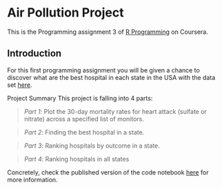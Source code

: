 # Air Pollution Project
This is the Programming assignment 3 of [R Programming](https://www.coursera.org/learn/r-programming) on Coursera.

## Introduction
For this first programming assignment you will be given a chance to discover what are the best hospital in each state in the USA with the data set [here](https://d396qusza40orc.cloudfront.net/rprog%2Fdata%2FProgAssignment3-data.zip).

Project Summary
This project is falling into 4 parts:

> *Part 1*: Plot the 30-day mortality rates for heart attack (sulfate or nitrate) across a specified list of monitors.

> *Part 2*: Finding the best hospital in a state.

> *Part 3*: Ranking hospitals by outcome in a state.

> *Part 4*: Ranking hospitals in all states

Concretely, check the published version of the code notebook [here](https://rpubs.com/nthehai01/hospital-quality) for more information.
